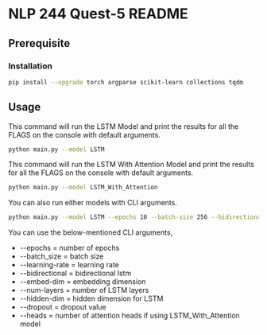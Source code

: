 # NLP 244 Quest-5 README

## Prerequisite

### Installation

```bash
pip install --upgrade torch argparse scikit-learn collections tqdm
```

## Usage

This command will run the LSTM Model and print the results for all the FLAGS on the console with default arguments.

```bash
python main.py --model LSTM
```

This command will run the LSTM With Attention Model and print the results for all the FLAGS on the console with default arguments.

```bash
python main.py --model LSTM_With_Attention
```

You can also run either models with CLI arguments.

```bash
python main.py --model LSTM --epochs 10 --batch-size 256 --bidirectional true
```

You can use the below-mentioned CLI arguments,

- --epochs = number of epochs
- --batch_size = batch size
- --learning-rate = learning rate
- --bidirectional = bidirectional lstm
- --embed-dim = embedding dimension
- --num-layers = number of LSTM layers
- --hidden-dim = hidden dimension for LSTM
- --dropout = dropout value
- --heads = number of attention heads if using LSTM_With_Attention model
